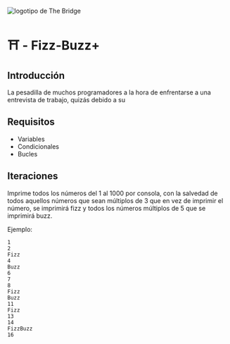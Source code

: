 ![logotipo de The Bridge](https://user-images.githubusercontent.com/27650532/77754601-e8365180-702b-11ea-8bed-5bc14a43f869.png "logotipo de The Bridge")

# :shinto_shrine: - Fizz-Buzz+ #

## Introducción ##
La pesadilla de muchos programadores a la hora de enfrentarse a una entrevista de trabajo, quizás debido a su 

## Requisitos ##
- Variables
- Condicionales
- Bucles

## Iteraciones ##

Imprime todos los números del 1 al 1000 por consola, con la salvedad de todos aquellos números que sean múltiplos de 3 que en vez de imprimir el número, se imprimirá fizz y todos los números múltiplos de 5 que se imprimirá buzz.

Ejemplo:
```
1
2
Fizz
4
Buzz
6
7
8
Fizz
Buzz
11
Fizz
13
14
FizzBuzz
16
```